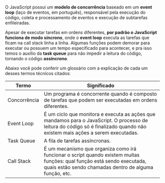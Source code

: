 O JavaScript possui um **modelo de concorrência** baseado em um **event loop** (laço de eventos, em português), responsável pela execução do código, coleta e processamento de eventos e execução de subtarefas enfileiradas.

Apesar de executar tarefas em ordens diferentes, **por padrão o JavaScript funciona de modo síncrono**, onde o **event loop** executa as tarefas que ficam na call stack linha a linha. Algumas funções podem demorar para executar ou possuem um tempo especificado para acontecer, e pra isso temos o auxílio da **task queue** para não impedir a leitura do código, tornando o código **assíncrono**.

Abaixo você pode conferir um glossário com a explicação de cada um desses termos técnicos citados:

| Termo | Significado |
| --- | --- |
| Concorrência  | Um programa é concorrente quando é composto de tarefas que podem ser executadas em ordens diferentes. |
| Event Loop	| É um ciclo que monitora e executa as ações que mandamos para o JavaScript. O processo de leitura do código só é finalizado quando não existem mais ações a serem executadas. |v
| Task Queue	| A fila de tarefas assíncronas. |
| Call Stack	| É um mecanismo que organiza como irá funcionar o script quando existem muitas funções: qual função está sendo executada, quais estão sendo chamadas dentro de alguma função, etc. |